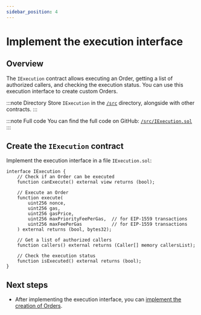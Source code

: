 ```yaml
---
sidebar_position: 4
---
```


# Implement the execution interface

## Overview

The `IExecution` contract allows executing an Order, getting a list of authorized callers, and checking the execution status. You can use this execution interface to create custom Orders.

:::note Directory
Store `IExecution` in the [`/src`](https://github.com/warden-protocol/wardenprotocol/blob/main/solidity/orders/src) directory, alongside with other contracts.
:::

:::note Full code
You can find the full code on GitHub: [`/src/IExecution.sol`](https://github.com/warden-protocol/wardenprotocol/blob/main/solidity/orders/src/IExecution.sol)
:::

## Create the `IExecution` contract

Implement the execution interface in a file `IExecution.sol`:

```solidity title="/src/IExecution.sol"
interface IExecution {
    // Check if an Order can be executed
    function canExecute() external view returns (bool);
    
    // Execute an Order
    function execute(
        uint256 nonce,
        uint256 gas,
        uint256 gasPrice,
        uint256 maxPriorityFeePerGas,  // for EIP-1559 transactions
        uint256 maxFeePerGas           // for EIP-1559 transactions
    ) external returns (bool, bytes32);
    
    // Get a list of authorized callers
    function callers() external returns (Caller[] memory callersList);
    
    // Check the execution status
    function isExecuted() external returns (bool);
}
```

## Next steps

- After implementing the execution interface, you can [implement the creation of Orders](implement-the-creation-of-orders).
